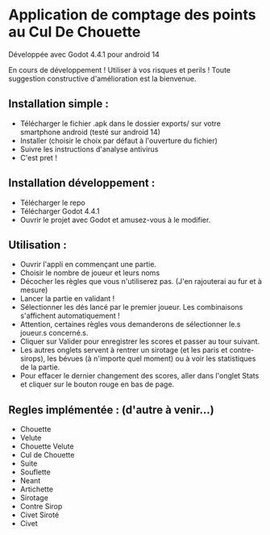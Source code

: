 # Application de comptage des points au Cul De Chouette
Développée avec Godot 4.4.1 pour android 14

En cours de développement ! Utiliser à vos risques et perils !
Toute suggestion constructive d'amélioration est la bienvenue.

## Installation simple :
- Télécharger le fichier .apk dans le dossier exports/ sur votre smartphone android (testé sur android 14)
- Installer (choisir le choix par défaut à l'ouverture du fichier)
- Suivre les instructions d'analyse antivirus
- C'est pret !
## Installation développement :
- Télécharger le repo
- Télécharger Godot 4.4.1
- Ouvrir le projet avec Godot et amusez-vous à le modifier.
	
## Utilisation :
- Ouvrir l'appli en commençant une partie.
- Choisir le nombre de joueur et leurs noms
- Décocher les règles que vous n'utiliserez pas. (J'en rajouterai au fur et à mesure)
- Lancer la partie en validant !
- Sélectionner les dés lancé par le premier joueur. Les combinaisons s'affichent automatiquement ! 
- Attention, certaines règles vous demanderons de sélectionner le.s joueur.s concerné.s.
- Cliquer sur Valider pour enregistrer les scores et passer au tour suivant. 
- Les autres onglets servent à rentrer un sirotage (et les paris et contre-sirops), les bévues (à n'importe quel moment) ou à voir les statistiques de la partie.
- Pour effacer le dernier changement des scores, aller dans l'onglet Stats et cliquer sur le bouton rouge en bas de page.


## Regles implémentée : (d'autre à venir...)
- Chouette
- Velute
- Chouette Velute
- Cul de Chouette
- Suite
- Souflette
- Neant
- Artichette
- Sirotage
- Contre Sirop
- Civet Siroté
- Civet
